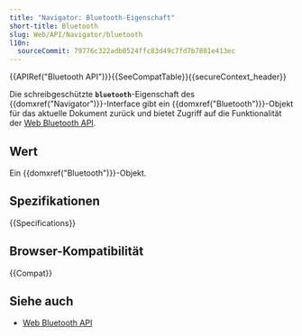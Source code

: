 ```yaml
---
title: "Navigator: Bluetooth-Eigenschaft"
short-title: Bluetooth
slug: Web/API/Navigator/bluetooth
l10n:
  sourceCommit: 79776c322adb0524ffc83d49c7fd7b7801e413ec
---
```


{{APIRef("Bluetooth API")}}{{SeeCompatTable}}{{secureContext_header}}

Die schreibgeschützte **`bluetooth`**-Eigenschaft des {{domxref("Navigator")}}-Interface gibt ein {{domxref("Bluetooth")}}-Objekt für das aktuelle Dokument zurück und bietet Zugriff auf die Funktionalität der [Web Bluetooth API](/de/docs/Web/API/Web_Bluetooth_API).

## Wert

Ein {{domxref("Bluetooth")}}-Objekt.

## Spezifikationen

{{Specifications}}

## Browser-Kompatibilität

{{Compat}}

## Siehe auch

- [Web Bluetooth API](/de/docs/Web/API/Web_Bluetooth_API)
